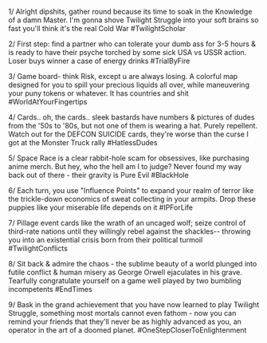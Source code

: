 1/ Alright dipshits, gather round because its time to soak in the Knowledge of a damn Master. I'm gonna shove Twilight Struggle into your soft brains so fast you'll think it's the real Cold War #TwilightScholar 

2/ First step: find a partner who can tolerate your dumb ass for 3-5 hours & is ready to have their psyche torched by some sick USA vs USSR action. Loser buys winner a case of energy drinks #TrialByFire 

3/ Game board- think Risk, except u are always losing. A colorful map designed for you to spill your precious liquids all over, while maneuvering your puny tokens or whatever. It has countries and shit #WorldAtYourFingertips 

4/ Cards.. oh, the cards.. sleek bastards have numbers & pictures of dudes from the '50s to '80s, but not one of them is wearing a hat. Purely repellent. Watch out for the DEFCON SUICIDE cards, they're worse than the curse I got at the Monster Truck rally #HatlessDudes

5/ Space Race is a clear rabbit-hole scam for obsessives, like purchasing anime merch. But hey, who the hell am I to judge? Never found my way back out of there - their gravity is Pure Evil #BlackHole

6/ Each turn, you use "Influence Points" to expand your realm of terror like the trickle-down economics of sweat collecting in your armpits. Drop these puppies like your miserable life depends on it #IPForLife

7/ Pillage event cards like the wrath of an uncaged wolf; seize control of third-rate nations until they willingly rebel against the shackles-- throwing you into an existential crisis born from their political turmoil #TwilightConflicts

8/ Sit back & admire the chaos - the sublime beauty of a world plunged into futile conflict & human misery as George Orwell ejaculates in his grave. Tearfully congratulate yourself on a game well played by two bumbling incompetents #EndTimes

9/ Bask in the grand achievement that you have now learned to play Twilight Struggle, something most mortals cannot even fathom - now you can remind your friends that they'll never be as highly advanced as you, an operator in the art of a doomed planet. #OneStepCloserToEnlightenment